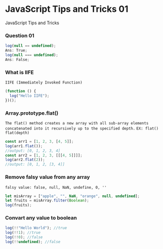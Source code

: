 # JavaScript Tips and Tricks 01

JavaScript Tips and Tricks

### Question 01

```javascript
log(null == undefined);
Ans: True;
log(null === undefined);
Ans: False;
```

### What is IIFE

`IIFE (Immediately Invoked Function)`

```javascript
(function () {
  log("Hello IIFE");
})();
```

### Array.prototype.flat()

`The flat() method creates a new array with all sub-array elements concatenated into it recursively up to the specified depth.`
`EX: flat()
flat(depth)`

```javascript
const arr1 = [1, 2, 3, [4, 5]];
log(arr1.flat());
//output: [0, 1, 2, 3, 4]
const arr2 = [1, 2, 3, [[[4, 5]]]];
log(arr2.flat(2));
//output: [0, 1, 2, [3, 4]]
```

### Remove falsy value from any array

`falsy value: false, null, NaN, undefine, 0, ''`

```javascript
let misArray = ["apple", "", NaN, "orange", null, undefined];
let fruits = misArray.filter(Boolean);
log(fruits);
```

### Convart any value to boolean

```javascript
log(!!"Hello World"); //true
log(!!1); //true
log(!!0); //false
log(!!undefined); //false
```
